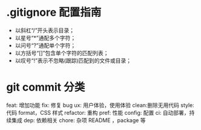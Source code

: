 # .gitignore 配置指南

- 以斜杠“/”开头表示目录；
- 以星号“\*”通配多个字符；
- 以问号“?”通配单个字符；
- 以方括号“[]”包含单个字符的匹配列表；
- 以叹号“!”表示不忽略(跟踪)匹配到的文件或目录；

# git commit 分类

feat: 增加功能
fix: 修复 bug
ux: 用户体验，使用体验
clean:删除无用代码
style: 代码 format，CSS 样式
refactor: 重构
pref: 性能
config: 配置
ci: 自动部署，持续集成
dep: 依赖相关
chore: 杂项 README ，package 等
